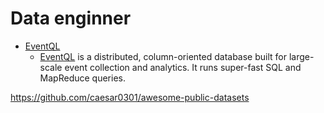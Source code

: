 # Data enginner



* [EventQL](https://github.com/eventql/eventql)
  * [EventQL](http://eventql.io/) is a distributed, column-oriented database built for large-scale event collection and analytics. It runs super-fast SQL and MapReduce queries.


https://github.com/caesar0301/awesome-public-datasets
